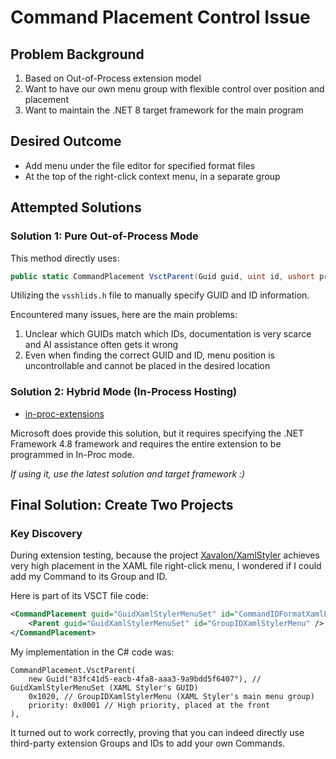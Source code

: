 # Command Placement Control Issue

## Problem Background

1. Based on Out-of-Process extension model
2. Want to have our own menu group with flexible control over position and placement
3. Want to maintain the .NET 8 target framework for the main program

## Desired Outcome

- Add menu under the file editor for specified format files
- At the top of the right-click context menu, in a separate group

## Attempted Solutions

### Solution 1: Pure Out-of-Process Mode

This method directly uses:

```cs
public static CommandPlacement VsctParent(Guid guid, uint id, ushort priority);
```

Utilizing the `vsshlids.h` file to manually specify GUID and ID information.

Encountered many issues, here are the main problems:

1. Unclear which GUIDs match which IDs, documentation is very scarce and AI assistance often gets it wrong
2. Even when finding the correct GUID and ID, menu position is uncontrollable and cannot be placed in the desired location

### Solution 2: Hybrid Mode (In-Process Hosting)

- [in-proc-extensions](https://learn.microsoft.com/en-us/visualstudio/extensibility/visualstudio.extensibility/get-started/in-proc-extensions?view=vs-2022)

Microsoft does provide this solution, but it requires specifying the .NET Framework 4.8 framework and requires the entire extension to be programmed in In-Proc mode.

*If using it, use the latest solution and target framework :)*

## Final Solution: Create Two Projects

### Key Discovery

During extension testing, because the project [Xavalon/XamlStyler](https://github.com/Xavalon/XamlStyler) achieves very high placement in the XAML file right-click menu, I wondered if I could add my Command to its Group and ID.

Here is part of its VSCT file code:

```xml
<CommandPlacement guid="GuidXamlStylerMenuSet" id="CommandIDFormatXamlFile" priority="0x0100">
    <Parent guid="GuidXamlStylerMenuSet" id="GroupIDXamlStylerMenu" />
</CommandPlacement>
```

My implementation in the C# code was:

```
CommandPlacement.VsctParent(
    new Guid("83fc41d5-eacb-4fa8-aaa3-9a9bdd5f6407"), // GuidXamlStylerMenuSet (XAML Styler's GUID)
    0x1020, // GroupIDXamlStylerMenu (XAML Styler's main menu group)
    priority: 0x0001 // High priority, placed at the front
),
```

It turned out to work correctly, proving that you can indeed directly use third-party extension Groups and IDs to add your own Commands.
